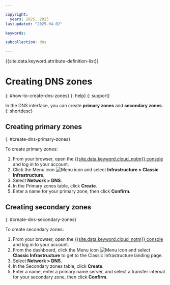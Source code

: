 ```yaml
---

copyright:
  years: 2025, 2025
lastupdated: "2025-04-02"

keywords: 

subcollection: dns

---
```


{{site.data.keyword.attribute-definition-list}}

# Creating DNS zones
{: #how-to-create-dns-zones}
{: help}
{: support}

In the DNS interface, you can create **primary zones** and **secondary zones**.
{: shortdesc}

## Creating primary zones
{: #create-dns-primary-zones}

To create primary zones:

1. From your browser, open the [{{site.data.keyword.cloud_notm}} console](/login) and log in to your account.
1. Click the Menu icon ![Menu icon](../icons/icon_hamburger.svg) and select **Infrastructure > Classic Infrastructure**.
1. Select **Network > DNS**.
1. In the Primary zones table, click **Create**.
1. Enter a name for your primary zone, then click **Confirm.**

## Creating secondary zones
{: #create-dns-secondary-zones}

To create secondary zones:

1. From your browser, open the [{{site.data.keyword.cloud_notm}} console](/login) and log in to your account.
1. From the dashboard, click the Menu icon ![Menu icon](../icons/icon_hamburger.svg) and select **Classic Infrastructure** to get to the Classic Infrastructure landing page.
1. Select **Network > DNS**.
1. In the Secondary zones table, click **Create**.
1. Enter a name, enter a primary name server, and select a transfer interval for your secondary zone, then click **Confirm**.
